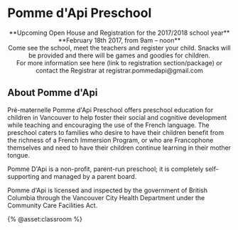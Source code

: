 # Pomme d'Api Preschool
<center>
**Upcoming Open House and Registration for the 2017/2018 school year**
</center>

<center>
**February 18th 2017, from 9am – noon**
</center>

<center>
Come see the school, meet the teachers and register your child. Snacks will be provided and there will be games and goodies for children.
</center>

<center>
For more information see here (link to registration section/package) or contact the Registrar at registrar.pommedapi@gmail.com
</center>

## About Pomme d'Api

Pré-maternelle Pomme d'Api Preschool offers preschool education for children in Vancouver to help foster their social and cognitive development while teaching and encouraging the use of the French language. The preschool caters to families who desire to have their children benefit from the richness of a French Immersion Program, or who are Francophone themselves and need to have their children continue learning in their mother tongue.

Pomme D'Api is a non-profit, parent-run preschool; it is completely self-supporting and managed by a parent board.

Pomme d'Api is licensed and inspected by the government of British Columbia through the Vancouver City Health Department under the Community Care Facilities Act.

{% @asset:classroom %}
